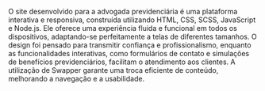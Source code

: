 O site desenvolvido para a advogada previdenciária é uma plataforma interativa e responsiva, construída utilizando HTML, CSS, SCSS, JavaScript e Node.js. Ele oferece uma experiência fluida e funcional em todos os dispositivos, adaptando-se perfeitamente a telas de diferentes tamanhos. O design foi pensado para transmitir confiança e profissionalismo, enquanto as funcionalidades interativas, como formulários de contato e simulações de benefícios previdenciários, facilitam o atendimento aos clientes. A utilização de Swapper garante uma troca eficiente de conteúdo, melhorando a navegação e a usabilidade.
